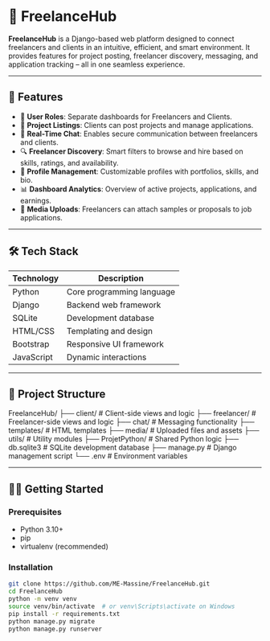 # 💼 FreelanceHub

**FreelanceHub** is a Django-based web platform designed to connect freelancers and clients in an intuitive, efficient, and smart environment. It provides features for project posting, freelancer discovery, messaging, and application tracking – all in one seamless experience.

---

## 🚀 Features

- 👤 **User Roles**: Separate dashboards for Freelancers and Clients.
- 📄 **Project Listings**: Clients can post projects and manage applications.
- 💬 **Real-Time Chat**: Enables secure communication between freelancers and clients.
- 🔍 **Freelancer Discovery**: Smart filters to browse and hire based on skills, ratings, and availability.
- 📁 **Profile Management**: Customizable profiles with portfolios, skills, and bio.
- 📊 **Dashboard Analytics**: Overview of active projects, applications, and earnings.
- 📎 **Media Uploads**: Freelancers can attach samples or proposals to job applications.

---

## 🛠️ Tech Stack

| Technology | Description               |
|------------|---------------------------|
| Python     | Core programming language |
| Django     | Backend web framework     |
| SQLite     | Development database      |
| HTML/CSS   | Templating and design     |
| Bootstrap  | Responsive UI framework   |
| JavaScript | Dynamic interactions      |

---

## 📁 Project Structure
FreelanceHub/
├── client/ # Client-side views and logic
├── freelancer/ # Freelancer-side views and logic
├── chat/ # Messaging functionality
├── templates/ # HTML templates
├── media/ # Uploaded files and assets
├── utils/ # Utility modules
├── ProjetPython/ # Shared Python logic
├── db.sqlite3 # SQLite development database
├── manage.py # Django management script
└── .env # Environment variables

---

## 🧑‍💻 Getting Started

### Prerequisites

- Python 3.10+
- pip
- virtualenv (recommended)

### Installation

```bash
git clone https://github.com/ME-Massine/FreelanceHub.git
cd FreelanceHub
python -m venv venv
source venv/bin/activate  # or venv\Scripts\activate on Windows
pip install -r requirements.txt
python manage.py migrate
python manage.py runserver

